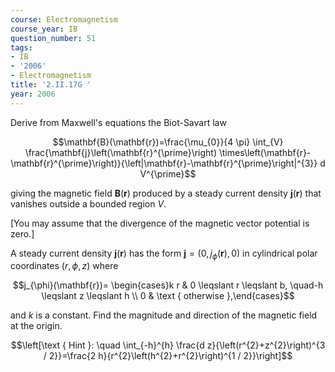 ```yaml
---
course: Electromagnetism
course_year: IB
question_number: 51
tags:
- IB
- '2006'
- Electromagnetism
title: '2.II.17G '
year: 2006
---
```



Derive from Maxwell's equations the Biot-Savart law

$$\mathbf{B}(\mathbf{r})=\frac{\mu_{0}}{4 \pi} \int_{V} \frac{\mathbf{j}\left(\mathbf{r}^{\prime}\right) \times\left(\mathbf{r}-\mathbf{r}^{\prime}\right)}{\left|\mathbf{r}-\mathbf{r}^{\prime}\right|^{3}} d V^{\prime}$$

giving the magnetic field $\mathbf{B}(\mathbf{r})$ produced by a steady current density $\mathbf{j}(\mathbf{r})$ that vanishes outside a bounded region $V$.

[You may assume that the divergence of the magnetic vector potential is zero.]

A steady current density $\mathbf{j}(\mathbf{r})$ has the form $\mathbf{j}=\left(0, j_{\phi}(\mathbf{r}), 0\right)$ in cylindrical polar coordinates $(r, \phi, z)$ where

$$j_{\phi}(\mathbf{r})= \begin{cases}k r & 0 \leqslant r \leqslant b, \quad-h \leqslant z \leqslant h \\ 0 & \text { otherwise },\end{cases}$$

and $k$ is a constant. Find the magnitude and direction of the magnetic field at the origin.

$$\left[\text { Hint }: \quad \int_{-h}^{h} \frac{d z}{\left(r^{2}+z^{2}\right)^{3 / 2}}=\frac{2 h}{r^{2}\left(h^{2}+r^{2}\right)^{1 / 2}}\right]$$